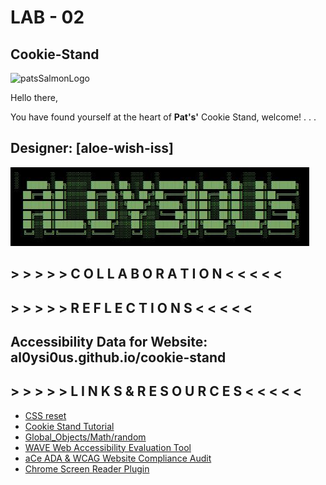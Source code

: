 # LAB - 02

## Cookie-Stand

![patsSalmonLogo](https://codefellows.github.io/code-201-guide/curriculum/class-06/lab/assets/salmon.png)

Hello there, 

You have found yourself at the heart of **Pat's'** Cookie Stand, welcome! . . . 

## Designer: [aloe-wish-iss]

![banner](https://github.com/AL0YSI0US/about-me/blob/main/img/bannerNameArt.JPG?raw=true)

## > > > > > C O L L A B O R A T I O N < < < < < 

## > > > > > R E F L E C T I O N S < < < < <

## Accessibility Data for Website: al0ysi0us.github.io/cookie-stand 

## > > > > > L I N K S & R E S O U R C E S < < < < <

+ [CSS reset](https://meyerweb.com/eric/tools/css/reset/)
+ [Cookie Stand Tutorial](https://codefellows.github.io/code-201-guide/curriculum/class-02/project_setup)
+ [Global_Objects/Math/random](https://developer.mozilla.org/en-US/docs/Web/JavaScript/Reference/Global_Objects/Math/random)
+ [WAVE Web Accessibility Evaluation Tool](https://wave.webaim.org/)
+ [aCe ADA & WCAG Website Compliance Audit](https://ace.accessibe.com/)
+ [Chrome Screen Reader Plugin](https://chrome.google.com/webstore/detail/screen-reader/kgejglhpjiefppelpmljglcjbhoiplfn?hl=ena)